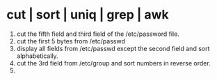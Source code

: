 # cut | sort | uniq | grep | awk
1. cut the fifth field and third field of the /etc/password file.
2. cut the first 5 bytes from /etc/passwd
3. display all fields from /etc/passwd except the second field and sort alphabetically.
4. cut the 3rd field from /etc/group and sort numbers in reverse order.
5. 
